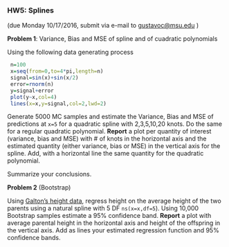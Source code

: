 ### HW5: Splines

 (due Monday 10/17/2016, submit via e-mail to gustavoc@msu.edu )

**Problem 1**: Variance, Bias and MSE of spline and of cuadratic polynomials

Using the following data generating process

```R
 n=100
 x=seq(from=0,to=4*pi,length=n)
 signal=sin(x)+sin(x/2)
 error=rnorm(n)
 y=signal+error
 plot(y~x,col=4)
 lines(x=x,y=signal,col=2,lwd=2)
```

Generate 5000 MC samples and estimate the Variance, Bias and MSE of predictions at `x=5` for a quadratic spline with 2,3,5,10,20 knots. Do the same for a regular quadratic polynomial. **Report** a plot per quantity of interest (variance, bias and MSE) with # of knots in the horizontal axis and the estimated quantity (either variance, bias or MSE) in the vertical axis for the spline. Add, with a horizontal line the same quantity for the quadratic polynomial.

Summarize your conclusions.


**Problem 2** (Bootstrap)

Using [Galton’s height data]( http://www.math.uah.edu/stat/data/Galton.html), regress height on the average height of the two parents using a natural spline with 5 DF `ns(x=x,df=5`). Using 10,000 Bootstrap samples estimate a 95% confidence band. **Report** a plot with average parental height in the horizontal axis and height of the offspring in the vertical axis. Add as lines your estimated regression function and 95% confidence bands.


